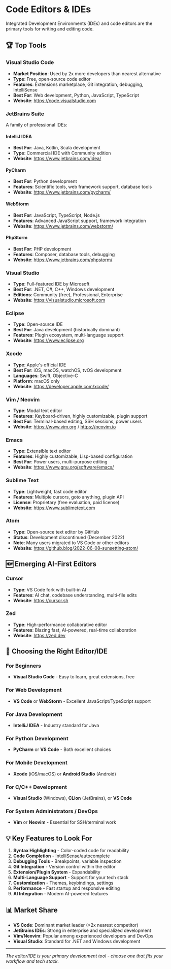 # Code Editors & IDEs

Integrated Development Environments (IDEs) and code editors are the primary tools for writing and editing code.

## 🏆 Top Tools

### Visual Studio Code
- **Market Position**: Used by 2x more developers than nearest alternative
- **Type**: Free, open-source code editor
- **Features**: Extensions marketplace, Git integration, debugging, IntelliSense
- **Best For**: Web development, Python, JavaScript, TypeScript
- **Website**: https://code.visualstudio.com

### JetBrains Suite
A family of professional IDEs:

#### IntelliJ IDEA
- **Best For**: Java, Kotlin, Scala development
- **Type**: Commercial IDE with Community edition
- **Website**: https://www.jetbrains.com/idea/

#### PyCharm
- **Best For**: Python development
- **Features**: Scientific tools, web framework support, database tools
- **Website**: https://www.jetbrains.com/pycharm/

#### WebStorm
- **Best For**: JavaScript, TypeScript, Node.js
- **Features**: Advanced JavaScript support, framework integration
- **Website**: https://www.jetbrains.com/webstorm/

#### PhpStorm
- **Best For**: PHP development
- **Features**: Composer, database tools, debugging
- **Website**: https://www.jetbrains.com/phpstorm/

### Visual Studio
- **Type**: Full-featured IDE by Microsoft
- **Best For**: .NET, C#, C++, Windows development
- **Editions**: Community (free), Professional, Enterprise
- **Website**: https://visualstudio.microsoft.com

### Eclipse
- **Type**: Open-source IDE
- **Best For**: Java development (historically dominant)
- **Features**: Plugin ecosystem, multi-language support
- **Website**: https://www.eclipse.org

### Xcode
- **Type**: Apple's official IDE
- **Best For**: iOS, macOS, watchOS, tvOS development
- **Languages**: Swift, Objective-C
- **Platform**: macOS only
- **Website**: https://developer.apple.com/xcode/

### Vim / Neovim
- **Type**: Modal text editor
- **Features**: Keyboard-driven, highly customizable, plugin support
- **Best For**: Terminal-based editing, SSH sessions, power users
- **Website**: https://www.vim.org / https://neovim.io

### Emacs
- **Type**: Extensible text editor
- **Features**: Highly customizable, Lisp-based configuration
- **Best For**: Power users, multi-purpose editing
- **Website**: https://www.gnu.org/software/emacs/

### Sublime Text
- **Type**: Lightweight, fast code editor
- **Features**: Multiple cursors, goto anything, plugin API
- **License**: Proprietary (free evaluation, paid license)
- **Website**: https://www.sublimetext.com

### Atom
- **Type**: Open-source text editor by GitHub
- **Status**: Development discontinued (December 2022)
- **Note**: Many users migrated to VS Code or other editors
- **Website**: https://github.blog/2022-06-08-sunsetting-atom/

## 🆕 Emerging AI-First Editors

### Cursor
- **Type**: VS Code fork with built-in AI
- **Features**: AI chat, codebase understanding, multi-file edits
- **Website**: https://cursor.sh

### Zed
- **Type**: High-performance collaborative editor
- **Features**: Blazing fast, AI-powered, real-time collaboration
- **Website**: https://zed.dev

## 🎯 Choosing the Right Editor/IDE

### For Beginners
- **Visual Studio Code** - Easy to learn, great extensions, free

### For Web Development
- **VS Code** or **WebStorm** - Excellent JavaScript/TypeScript support

### For Java Development
- **IntelliJ IDEA** - Industry standard for Java

### For Python Development
- **PyCharm** or **VS Code** - Both excellent choices

### For Mobile Development
- **Xcode** (iOS/macOS) or **Android Studio** (Android)

### For C/C++ Development
- **Visual Studio** (Windows), **CLion** (JetBrains), or **VS Code**

### For System Administrators / DevOps
- **Vim** or **Neovim** - Essential for SSH/terminal work

## 💡 Key Features to Look For

1. **Syntax Highlighting** - Color-coded code for readability
2. **Code Completion** - IntelliSense/autocomplete
3. **Debugging Tools** - Breakpoints, variable inspection
4. **Git Integration** - Version control within the editor
5. **Extension/Plugin System** - Expandability
6. **Multi-Language Support** - Support for your tech stack
7. **Customization** - Themes, keybindings, settings
8. **Performance** - Fast startup and responsive editing
9. **AI Integration** - Modern AI-powered features

## 📊 Market Share

- **VS Code**: Dominant market leader (>2x nearest competitor)
- **JetBrains IDEs**: Strong in enterprise and specialized development
- **Vim/Neovim**: Popular among experienced developers and DevOps
- **Visual Studio**: Standard for .NET and Windows development

---

*The editor/IDE is your primary development tool - choose one that fits your workflow and tech stack.*